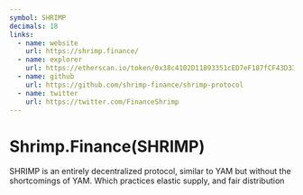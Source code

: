 ```yaml
---
symbol: SHRIMP
decimals: 18
links:
  - name: website
    url: https://shrimp.finance/
  - name: explorer
    url: https://etherscan.io/token/0x38c4102D11893351cED7eF187fCF43D33eb1aBE6
  - name: github
    url: https://github.com/shrimp-finance/shrimp-protocol
  - name: twitter
    url: https://twitter.com/FinanceShrimp
---
```


# Shrimp.Finance(SHRIMP)

SHRIMP is an entirely decentralized protocol, similar to YAM but without the shortcomings of YAM. Which practices elastic supply, and fair distribution
